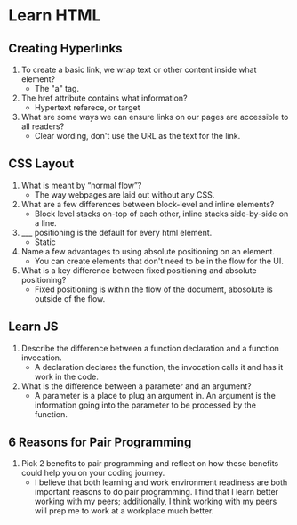 # Learn HTML

## Creating Hyperlinks

1. To create a basic link, we wrap text or other content inside what element?
    - The "a" tag.
2. The href attribute contains what information?
    - Hypertext referece, or target
3. What are some ways we can ensure links on our pages are accessible to all readers?
    - Clear wording, don't use the URL as the text for the link.


## CSS Layout

1. What is meant by “normal flow”?
    - The way webpages are laid out without any CSS.
2. What are a few differences between block-level and inline elements?
    - Block level stacks on-top of each other, inline stacks side-by-side on a line.
3. ___ positioning is the default for every html element.
    - Static
4. Name a few advantages to using absolute positioning on an element.
    - You can create elements that don't need to be in the flow for the UI.
5. What is a key difference between fixed positioning and absolute positioning?
    - Fixed positioning is within the flow of the document, abosolute is outside of the flow.

## Learn JS

1. Describe the difference between a function declaration and a function invocation.
    - A declaration declares the function, the invocation calls it and has it work in the code. 
2. What is the difference between a parameter and an argument?
    - A parameter is a place to plug an argument in. An argument is the information going into the parameter to be processed by the function. 

## 6 Reasons for Pair Programming

1. Pick 2 benefits to pair programming and reflect on how these benefits could help you on your coding journey.
    - I believe that both learning and work environment readiness are both important reasons to do pair programming. I find that I learn better working with my peers; additionally, I think working with my peers will prep me to work at a workplace much better.